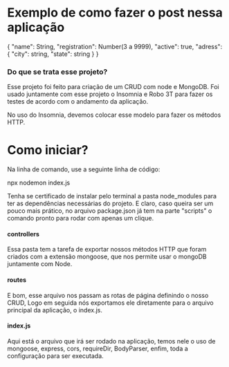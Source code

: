 # Exemplo de como fazer o post nessa aplicação

{
	"name": String,
	"registration": Number(3 a 9999),
	"active": true,
	"adress": {
		"city": string,
		"state": string
	}
}

### Do que se trata esse projeto?

Esse projeto foi feito para criação de um CRUD com node e MongoDB. Foi usado juntamente com esse projeto o Insomnia e Robo 3T para fazer os testes de acordo com o andamento da aplicação.

No uso do Insomnia, devemos colocar esse modelo para fazer os métodos HTTP.

# Como iniciar? 

Na linha de comando, use a seguinte linha de código: 

npx nodemon index.js

Tenha se certificado de instalar pelo terminal a pasta node_modules para ter as dependências necessárias do projeto. E claro, caso queira ser um pouco mais prático, no arquivo package.json já tem na parte "scripts" o comando pronto para rodar com apenas um clique.

#### controllers

Essa pasta tem a tarefa de exportar nossos métodos HTTP que foram criados com a extensão mongoose, que nos permite usar o mongoDB juntamente com Node.

#### routes

E bom, esse arquivo nos passam as rotas de página definindo o nosso CRUD, Logo em seguida nós exportamos ele diretamente para o arquivo principal da aplicação, o index.js.


#### index.js

Aqui está o arquivo que irá ser rodado na aplicação, temos nele o uso de mongoose, express, cors, requireDir, BodyParser, enfim, toda a configuração para ser executada. 